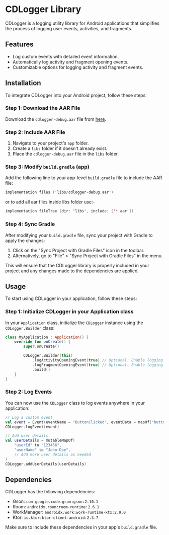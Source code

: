 # CDLogger Library

CDLogger is a logging utility library for Android applications that simplifies the process of
logging user events, activities, and fragments.

## Features

- Log custom events with detailed event information.
- Automatically log activity and fragment opening events.
- Customizable options for logging activity and fragment events.

## Installation

To integrate CDLogger into your Android project, follow these steps:

### Step 1: Download the AAR File

Download the `cdlogger-debug.aar` file
from  [here](cdlogger/build/outputs/aar/cdlogger-debug.aar).

### Step 2: Include AAR File

1. Navigate to your project's `app` folder.
2. Create a `libs` folder if it doesn't already exist.
3. Place the `cdlogger-debug.aar` file in the `libs` folder.

### Step 3: Modify `build.gradle` (app)

Add the following line to your app-level `build.gradle` file to include the AAR file:

```kotlin
implementation files ('libs/cdlogger-debug.aar')
```

or to add all aar files inside libs folder use:-

```kotlin
implementation fileTree (dir: 'libs', include: ['*.aar'])
```

### Step 4: Sync Gradle

After modifying your `build.gradle` file, sync your project with Gradle to apply the changes:

1. Click on the "Sync Project with Gradle Files" icon in the toolbar.
2. Alternatively, go to "File" > "Sync Project with Gradle Files" in the menu.

This will ensure that the CDLogger library is properly included in your project and any changes made
to the dependencies are applied.

## Usage

To start using CDLogger in your application, follow these steps:

### Step 1: Initialize CDLogger in your Application class

In your `Application` class, initialize the `CDLogger` instance using the `CDLogger.Builder` class:

```kotlin
class MyApplication : Application() {
    override fun onCreate() {
        super.onCreate()

        CDLogger.Builder(this)
            .logActivityOpeningEvent(true) // Optional: Enable logging of activity opening events
            .logFragmentOpeningEvent(true) // Optional: Enable logging of fragment opening events
            .build()
    }
}
```

### Step 2: Log Events

You can now use the `CDLogger` class to log events anywhere in your application:

```kotlin
// Log a custom event
val event = Event(eventName = "ButtonClicked", eventData = mapOf("buttonId" to "loginButton"))
CDLogger.logEvent(event)

// Add user details
val userDetails = mutableMapOf(
    "userId" to "123456",
    "userName" to "John Doe",
    // Add more user details as needed
)
CDLogger.addUserDetails(userDetails)
```

## Dependencies

CDLogger has the following dependencies:

- Gson: `com.google.code.gson:gson:2.10.1`
- Room: `androidx.room:room-runtime:2.6.1`
- WorkManager: `androidx.work:work-runtime-ktx:2.9.0`
- Ktor: `io.ktor:ktor-client-android:2.3.7`

Make sure to include these dependencies in your app's `build.gradle` file.
